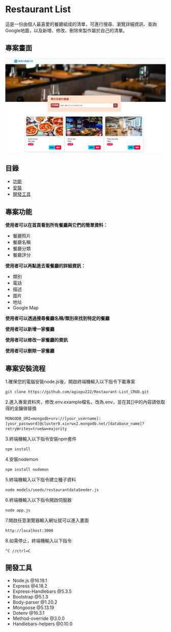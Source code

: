 # Restaurant List

這是一份由個人最喜愛的餐廳組成的清單，可進行搜尋、瀏覽詳細資訊、查詢Google地圖，以及新增、修改、刪除來製作屬於自己的清單。

## 專案畫面
![MyImage](/restaurantList_CRUD_2.0.png)

## 目錄

- [功能](#專案功能)
- [安裝](#專案安裝流程)
- [開發工具](#開發工具)

## 專案功能
**使用者可以在首頁看到所有餐廳與它們的簡單資料：**
  * 餐廳照片
  * 餐廳名稱
  * 餐廳分類
  * 餐廳評分
    
**使用者可以再點進去看餐廳的詳細資訊：**
  * 類別
  * 電話
  * 描述
  * 圖片
  * 地址
  * Google Map
    
**使用者可以透過搜尋餐廳名稱/類別來找到特定的餐廳**

**使用者可以新增一家餐廳**

**使用者可以修改一家餐廳的資訊**

**使用者可以刪除一家餐廳**

## 專案安裝流程
1.確保您的電腦安裝node.js後，開啟終端機輸入以下指令下載專案
```
git clone https://github.com/agiopu222/Restaurant-List_CRUD.git
```
2.進入專案資料夾，修改.env.example檔名，改為.env，並在其[]中的內容請依取得的金鑰做替換
```
MONGODB_URI=mongodb+srv://[your_username]:[your_password]@cluster0.xivrwx2.mongodb.net/[database_name]?retryWrites=true&w=majority
```
3.終端機輸入以下指令安裝npm套件
```
npm install
```
4.安裝nodemon
```
npm install nodemon
```
5.終端機輸入以下指令建立種子資料
```
node models/seeds/restaurantdataSeeder.js
```
6.終端機輸入以下指令開啟伺服器
```
node app.js
```
7.開啟任意瀏覽器輸入網址就可以進入畫面
```
http://localhost:3000
```
8.如需停止，終端機輸入以下指令
```
^C //ctrl=C
```

## 開發工具
+ Node.js @16.19.1
+ Express @4.18.2
+ Express-Handlebars @5.3.5
+ Bootstrap @5.1.3
+ Body-parser @1.20.2
+ Mongoose @5.13.19
+ Dotenv @16.3.1
+ Method-override @3.0.0
+ Handlebars-helpers @0.10.0
